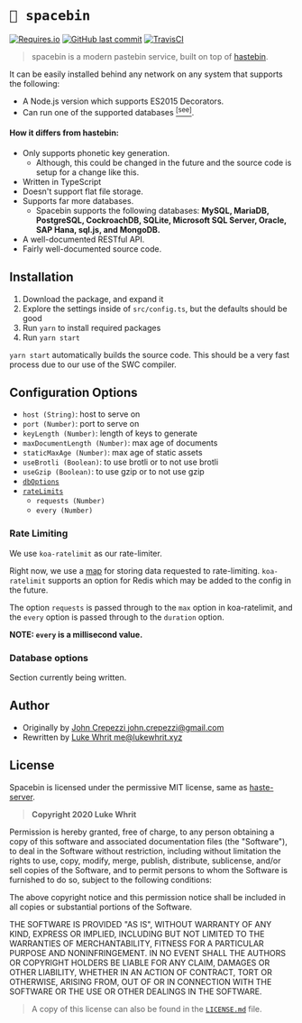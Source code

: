 # `🔭 spacebin`

[![Requires.io](https://img.shields.io/requires/github/324Luke/spacebin)](https://requires.io/github/324Luke/spacebin/requirements/?branch=master) [![GitHub last commit](https://img.shields.io/github/last-commit/324Luke/glue)](https://github.com/324Luke/spacebin/commits/master) [![TravisCI](https://img.shields.io/travis/324Luke/glue)](https://travis-ci.org/github/324Luke/glue)

> spacebin is a modern pastebin service, built on top of [hastebin](https://github.com/seejohnrun/haste-server).

It can be easily installed behind any network on any system that supports the following:

* A Node.js version which supports ES2015 Decorators.
* Can run one of the supported databases [<sup>[see]</sup>](#how-it-differs-from-hastebin).

#### **How it differs from hastebin:**

* Only supports phonetic key generation.
  * Although, this could be changed in the future and the source code is setup for a change like this.
* Written in TypeScript
* Doesn't support flat file storage.
* Supports far more databases.
  * Spacebin supports the following databases: **MySQL, MariaDB, PostgreSQL, CockroachDB, SQLite, Microsoft SQL Server, Oracle, SAP Hana, sql.js, and MongoDB.**
* A well-documented RESTful API.
* Fairly well-documented source code.

## Installation

1. Download the package, and expand it
2. Explore the settings inside of `src/config.ts`, but the defaults should be good
3. Run `yarn` to install required packages
4. Run `yarn start`

`yarn start` automatically builds the source code. This should be a very fast process due to our use of the SWC compiler.

## Configuration Options

* `host (String)`: host to serve on
* `port (Number)`: port to serve on
* `keyLength (Number)`: length of keys to generate
* `maxDocumentLength (Number)`: max age of documents
* `staticMaxAge (Number)`: max age of static assets
* `useBrotli (Boolean)`: to use brotli or to not use brotli
* `useGzip (Boolean)`: to use gzip or to not use gzip
* [`dbOptions`](#database-options)
* [`rateLimits`](#rate-limiting)
  * `requests (Number)`
  * `every (Number)`

### Rate Limiting

We use `koa-ratelimit` as our rate-limiter.

Right now, we use a [map](https://developer.mozilla.org/en-US/docs/Web/JavaScript/Reference/Global_Objects/Map) for storing data requested to rate-limiting. `koa-ratelimit` supports an option for Redis which may be added to the config in the future.

The option `requests` is passed through to the `max` option in koa-ratelimit, and the `every` option is passed through to the `duration` option.

**NOTE: `every` is a millisecond value.**

### Database options

Section currently being written.

## Author

* Originally by [John Crepezzi <john.crepezzi@gmail.com>](https://github.com/seejohnrun)
* Rewritten by [Luke Whrit <me@lukewhrit.xyz>](https://github.com/324Luke)

## License

Spacebin is licensed under the permissive MIT license, same as [haste-server](https://github.com/seejohnrun/haste-server).

> **Copyright 2020 Luke Whrit**

Permission is hereby granted, free of charge, to any person obtaining a copy of this software and associated documentation files (the "Software"), to deal in the Software without restriction, including without limitation the rights to use, copy, modify, merge, publish, distribute, sublicense, and/or sell copies of the Software, and to permit persons to whom the Software is furnished to do so, subject to the following conditions:

The above copyright notice and this permission notice shall be included in all copies or substantial portions of the Software.

THE SOFTWARE IS PROVIDED "AS IS", WITHOUT WARRANTY OF ANY KIND, EXPRESS OR IMPLIED, INCLUDING BUT NOT LIMITED TO THE WARRANTIES OF MERCHANTABILITY, FITNESS FOR A PARTICULAR PURPOSE AND NONINFRINGEMENT. IN NO EVENT SHALL THE AUTHORS OR COPYRIGHT HOLDERS BE LIABLE FOR ANY CLAIM, DAMAGES OR OTHER LIABILITY, WHETHER IN AN ACTION OF CONTRACT, TORT OR OTHERWISE, ARISING FROM, OUT OF OR IN CONNECTION WITH THE SOFTWARE OR THE USE OR OTHER DEALINGS IN THE SOFTWARE.

> A copy of this license can also be found in the [`LICENSE.md`](LICENSE.md) file.
